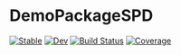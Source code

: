 # DemoPackageSPD

[![Stable](https://img.shields.io/badge/docs-stable-blue.svg)](https://deszoeke.github.io/DemoPackageSPD.jl/stable/)
[![Dev](https://img.shields.io/badge/docs-dev-blue.svg)](https://deszoeke.github.io/DemoPackageSPD.jl/dev/)
[![Build Status](https://github.com/deszoeke/DemoPackageSPD.jl/actions/workflows/CI.yml/badge.svg?branch=main)](https://github.com/deszoeke/DemoPackageSPD.jl/actions/workflows/CI.yml?query=branch%3Amain)
[![Coverage](https://codecov.io/gh/deszoeke/DemoPackageSPD.jl/branch/main/graph/badge.svg)](https://codecov.io/gh/deszoeke/DemoPackageSPD.jl)
